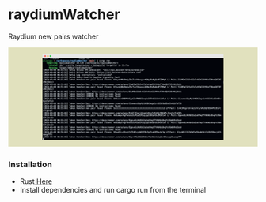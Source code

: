 # raydiumWatcher
Raydium new pairs watcher

![alt text](screely-1717837581941.png "Title")

### Installation

- Rust<a href="https://www.rust-lang.org/tools/install"> Here</a>
- Install dependencies and run cargo run from the terminal
